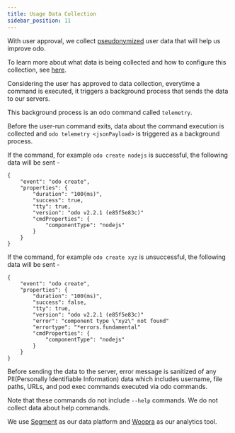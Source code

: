```yaml
---
title: Usage Data Collection
sidebar_position: 11
---
```

With user approval, we collect [pseudonymized](https://en.wikipedia.org/wiki/Pseudonymization) user data that will help us improve odo.

To learn more about what data is being collected and how to configure this collection, see [here](https://github.com/redhat-developer/odo/blob/main/USAGE_DATA.md).


Considering the user has approved to data collection, everytime a command is executed, it triggers a background process that sends the data to our servers.

This background process is an odo command called `telemetry`.

Before the user-run command exits, data about the command execution is collected and `odo telemetry <jsonPayload>` is triggered as a background process.

If the command, for example `odo create nodejs` is successful, the following data will be sent -
```
{
    "event": "odo create",
    "properties": {
        "duration": "100(ms)",
        "success": true,
        "tty": true,
        "version": "odo v2.2.1 (e85f5e83c)"
        "cmdProperties": {
            "componentType": "nodejs"
        }
    }
}
```

If the command, for example `odo create xyz` is unsuccessful, the following data will be sent -
```
{
    "event": "odo create",
    "properties": {
        "duration": "100(ms)",
        "success": false,
        "tty": true,
        "version": "odo v2.2.1 (e85f5e83c)"
        "error": "component type \"xyz\" not found"
        "errortype": "*errors.fundamental"
        "cmdProperties": {
            "componentType": "nodejs"
        }
    }
}
```

Before sending the data to the server, error message is sanitized of any PII(Personally Identifiable Information) data which includes username, file paths, URLs, and pod exec commands executed via odo commands.

Note that these commands do not include `--help` commands. We do not collect data about help commands.

We use [Segment](https://segment.io) as our data platform and [Woopra](https://www.woopra.com) as our analytics tool.
